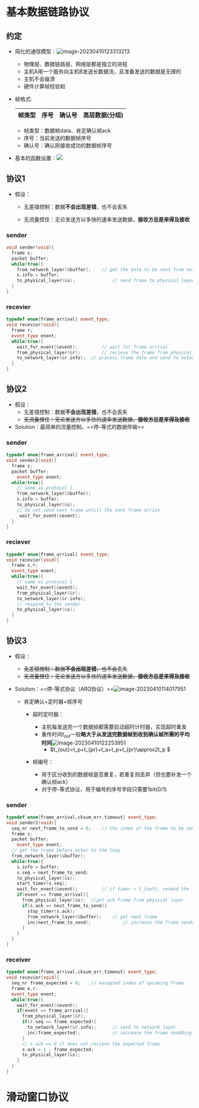 # 基本数据链路协议



## 约定

- 简化的通信模型：![image-20230410123313213](./img/image-20230410123313213.png)
  - 物理层、数据链路层、网络层都是独立的进程
  - 主机A用一个服务向主机B发送长数据流，且准备发送的数据是无限的
  - 主机不会崩溃
  - 硬件计算帧校验和

- 帧格式:

  | 帧类型 | 序号 | 确认号 | 高层数据(分组) |
  | ------ | ---- | ------ | -------------- |

  - 帧类型：数据帧data、肯定确认帧ack
  - 序号：当前发送的数据帧序号
  - 确认号：确认刚接收成功的数据帧序号

- 基本的函数设置：![](./img/image-20230410111143067.png)

## 协议1

- 假设：

  - 无差错控制：数据**不会出现差错**，也不会丢失

  - 无流量控住：无论发送方以多快的速率发送数据，**接收方总是来得及接收**

### sender

```cpp
void sender(void){
  frame s;
  packet buffer;
  while(true){
    from_network_layer(&buffer);	// get the data to be sent from network layer
    s.info = buffer;							
    to_physical_layer(&s);				// send frame to physical layer
  }
}
```

### recevier

```cpp
typedef enum{frame_arrival} event_type;
void recevier(void){
  frame r;
  event_type enent;
  while(true){
    wait_for_event(&event);			// wait for frame arrival
    from_physical_layer(&r);		// recieve the frame from physical layer
    to_network_layer(&r.info);	// process frame date and send to network layer
  }
}
```

## 协议2

- 假设：
  - 无差错控制：数据**不会出现差错**，也不会丢失
  - ~~无流量控住：无论发送方以多快的速率发送数据，**接收方总是来得及接收**~~
- Solution：最简单的流量控制，==停-等式的数据传输==

### sender

```cpp
typedef enum{frame_arrival} event_type;
void sender2(void){
  frame s;
  packet buffer;
	event_type enent;
  while(true){
    // same as protocol 1 
    from_network_layer(&buffer);	
    s.info = buffer;							
    to_physical_layer(&s);			
    // do not send next frame untill the sent frame arrive
     wait_for_event(&event);
  }
}
```

### reciever

```cpp
typedef enum{frame_arrival} event_type;
void recevier(void){
  frame s,r;
  event_type enent;
  while(true){
    // same as protocol 1
    wait_for_event(&event);			
    from_physical_layer(&r);	
    to_network_layer(&r.info);	
    // respond to the sender
    to_physical_layer(&s);
  }
}
```

## 协议3

- 假设：

  - ~~无差错控制：数据**不会出现差错**，也不会丢失~~
  - ~~无流量控住：无论发送方以多快的速率发送数据，**接收方总是来得及接收**~~

- Solution：==停-等式协议（ARQ协议）==![image-20230410114017951](./img/image-20230410114017951.png)

  - 肯定确认+定时器+帧序号

    - 超时定时器：
      - 主机每发送完一个数据帧都需要启动超时计时器，实现超时重发
      - 重传时间$t_{out}$一般**略大于从发送完数据帧到收到确认帧所需的平均时间**![image-20230410122253951](./img/image-20230410122253951.png)
        - $t_{out}=t_p+t_{pr}+t_a+t_p+t_{pr}\approx2t_p $

    - 帧编号：
      - 用于区分收到的数据帧是否重复，若重复则丢弃（但也要补发一个确认帧ack）
      - 对于停-等式协议，用于编号的序号字段只需要1bit(0/1)

### sender

```cpp
typedef enum{frame_arrival,cksum_err,timeout} event_type;
void sender2(void){
  seq_nr next_frame_to_send = 0;	// the index of the frame to be sent
  frame s;
  packet buffer;
	event_type enent;
  // get the frame before enter to the loop
  from_network_layer(&buffer);	
  while(true){
    s.info = buffer;				
    s.seq = next_frame_to_send;
    to_physical_layer(&s);
    start_timer(s.seq);
   	wait_for_event(&event);			// if timer > t_{out}, resend the frame
    if(event == frame_arrival){
      from_physical_layer(&s);	//get ack frame from physical layer
      if(s.ack == next_frame_to_send){
        stop_timer(s.ack);
        from_network_layer(&buffer);	// get next frame
        inc(next_frame_to_send);			// increase the frame sendding counter
      }
    }
  }
}
```

### receiver 

```cpp
typedef enum{frame_arrival,cksum_err,timeout} event_type;
void recevier(void){
  seq_nr frame_expected = 0;	// excepted index of upcoming frame
  frame e,r;
  event_type enent;
  while(true){
    wait_for_event(&event);			
    if(event == frame_arrival){
      from_physical_layer(&r);
      if(r.seq == frame_expected){
        to_network_layer(&r.info);		// send to network layer
        inc(frame_expected);			// increase the frame sendding counter
      }
      // s.ack == 0 if does not recieve the expected frame
      s.ack = 1 - frame_expected;
      to_physical_layer(&s);
    }
  }
}
```



# 滑动窗口协议